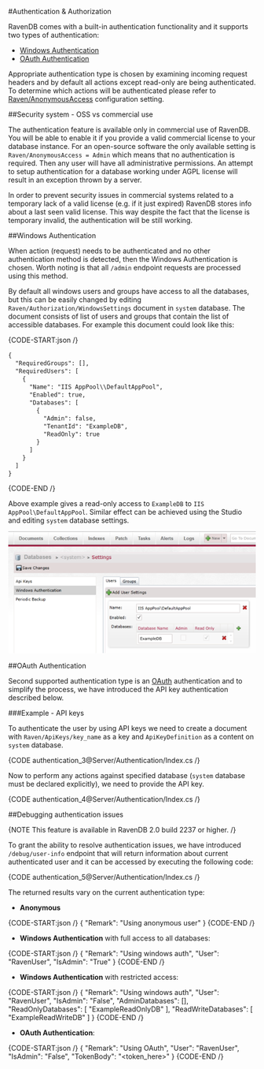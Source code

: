﻿#Authentication & Authorization

RavenDB comes with a built-in authentication functionality and it supports two types of authentication:    
* [Windows Authentication](authentication/#windows-authentication)   
* [OAuth Authentication](authentication/#oauth-authentication)   

Appropriate authentication type is chosen by examining incoming request headers and by default all actions except read-only are being authenticated. To determine which actions will be authenticated please refer to [Raven/AnonymousAccess](administration/configuration#authorization--authentication) configuration setting.

##Security system - OSS vs commercial use

The authentication feature is available only in commercial use of RavenDB. You will be able to enable it if you provide a valid commercial license to your database instance. For an open-source software the only available setting is `Raven/AnonymousAccess = Admin` which means that no authentication is required. Then any user will have all administrative permissions.
An attempt to setup authentication for a database working under AGPL license will result in an exception thrown by a server.

In order to prevent security issues in commercial systems related to a temporary lack of a valid license (e.g. if it just expired) RavenDB stores info about a last seen valid license. This way despite the fact that the license is temporary invalid, the authentication will be still working.

##Windows Authentication

When action (request) needs to be authenticated and no other authentication method is detected, then the Windows Authentication is chosen. Worth noting is that all `/admin` endpoint requests are processed using this method.

By default all windows users and groups have access to all the databases, but this can be easily changed by editing `Raven/Authorization/WindowsSettings` document in `system` database. The document consists of list of users and groups that contain the list of accessible databases. For example this document could look like this:

{CODE-START:json /}

	{
	  "RequiredGroups": [],
	  "RequiredUsers": [
		{
		  "Name": "IIS AppPool\\DefaultAppPool",
		  "Enabled": true,
		  "Databases": [
			{
			  "Admin": false,
			  "TenantId": "ExampleDB",
			  "ReadOnly": true
			}
		  ]
		}
	  ]
	}

{CODE-END /}

Above example gives a read-only access to `ExampleDB` to `IIS AppPool\DefaultAppPool`. Similar effect can be achieved using the Studio and editing `system` database settings.

![Figure 1: `Windows Authentication` settings](images/authentication_1.PNG)

##OAuth Authentication

Second supported authentication type is an [OAuth](http://oauth.net/) authentication and to simplify the process, we have introduced the API key authentication described below.

###Example - API keys

To authenticate the user by using API keys we need to create a document with `Raven/ApiKeys/key_name` as a key and `ApiKeyDefinition` as a content on `system` database.

{CODE authentication_3@Server/Authentication/Index.cs /}

Now to perform any actions against specified database (`system` database must be declared explicitly), we need to provide the API key.

{CODE authentication_4@Server/Authentication/Index.cs /}

##Debugging authentication issues

{NOTE This feature is available in RavenDB 2.0 build 2237 or higher. /}

To grant the ability to resolve authentication issues, we have introduced `/debug/user-info` endpoint that will return information about current authenticated user and it can be accessed by executing the following code:

{CODE authentication_5@Server/Authentication/Index.cs /}

The returned results vary on the current authentication type:  
 
* **Anonymous**      

{CODE-START:json /}
    {
      "Remark": "Using anonymous user"
    }
{CODE-END /}

* **Windows Authentication** with full access to all databases:    

{CODE-START:json /}
    {
      "Remark": "Using windows auth",
	  "User": "RavenUser",
	  "IsAdmin": "True"
    }
{CODE-END /}

* **Windows Authentication** with restricted access:   

{CODE-START:json /}
    {
      "Remark": "Using windows auth",
	  "User": "RavenUser",
	  "IsAdmin": "False",
	  "AdminDatabases": [],
      "ReadOnlyDatabases": [ "ExampleReadOnlyDB" ],
      "ReadWriteDatabases": [ "ExampleReadWriteDB" ]
    }
{CODE-END /}

* **OAuth Authentication**:    

{CODE-START:json /}
    {
      "Remark": "Using OAuth",
	  "User": "RavenUser",
	  "IsAdmin": "False",
	  "TokenBody": "<token_here>"
    }
{CODE-END /}
